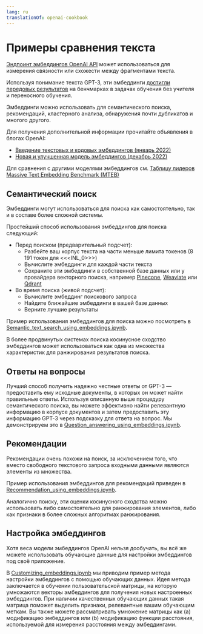 ```yaml
---
lang: ru
translationOf: openai-cookbook
---
```


# Примеры сравнения текста

[Эндпоинт эмбеддингов OpenAI API](https://beta.openai.com/docs/guides/embeddings) может использоваться для измерения связности или схожести между фрагментами текста.

Используя понимание текста GPT-3, эти эмбеддинги [достигли передовых результатов](https://arxiv.org/abs/2201.10005) на бенчмарках в задачах обучения без учителя и переносного обучения.

Эмбеддинги можно использовать для семантического поиска, рекомендаций, кластерного анализа, обнаружения почти дубликатов и многого другого.

Для получения дополнительной информации прочитайте объявления в блогах OpenAI:

- [Введение текстовых и кодовых эмбеддингов (январь 2022)](https://openai.com/blog/introducing-text-and-code-embeddings/)
- [Новая и улучшенная модель эмбеддингов (декабрь 2022)](https://openai.com/blog/new-and-improved-embedding-model/)

Для сравнения с другими моделями эмбеддингов см. [Таблицу лидеров Massive Text Embedding Benchmark (MTEB)](https://huggingface.co/spaces/mteb/leaderboard)

## Семантический поиск

Эмбеддинги могут использоваться для поиска как самостоятельно, так и в составе более сложной системы.

Простейший способ использования эмбеддингов для поиска следующий:

- Перед поиском (предварительный подсчет):
  - Разбейте ваш корпус текста на части меньше лимита токенов (8 191 токен для &lt;&lt;&lt;INL_0>>>)
  - Вычислите эмбеддинги для каждой части текста
  - Сохраните эти эмбеддинги в собственной базе данных или у провайдера векторного поиска, например [Pinecone](https://www.pinecone.io), [Weaviate](https://weaviate.io) или [Qdrant](https://qdrant.tech)
- Во время поиска (живой подсчет):
  - Вычислите эмбеддинг поискового запроса
  - Найдите ближайшие эмбеддинги в вашей базе данных
  - Верните лучшие результаты

Пример использования эмбеддингов для поиска можно посмотреть в [Semantic_text_search_using_embeddings.ipynb](https://github.com/openai/openai-cookbook/blob/main/examples/Semantic_text_search_using_embeddings.ipynb).

В более продвинутых системах поиска косинусное сходство эмбеддингов может использоваться как одна из множества характеристик для ранжирования результатов поиска.

## Ответы на вопросы

Лучший способ получить надежно честные ответы от GPT-3 — предоставить ему исходные документы, в которых он может найти правильные ответы. Используя описанную выше процедуру семантического поиска, вы можете эффективно найти релевантную информацию в корпусе документов и затем предоставить эту информацию GPT-3 через подсказку для ответа на вопрос. Мы демонстрируем это в [Question_answering_using_embeddings.ipynb](https://github.com/openai/openai-cookbook/blob/main/examples/Question_answering_using_embeddings.ipynb).

## Рекомендации

Рекомендации очень похожи на поиск, за исключением того, что вместо свободного текстового запроса входными данными являются элементы из множества.

Пример использования эмбеддингов для рекомендаций приведен в [Recommendation_using_embeddings.ipynb](https://github.com/openai/openai-cookbook/blob/main/examples/Recommendation_using_embeddings.ipynb).

Аналогично поиску, эти оценки косинусного сходства можно использовать либо самостоятельно для ранжирования элементов, либо как признаки в более сложных алгоритмах ранжирования.

## Настройка эмбеддингов

Хотя веса модели эмбеддингов OpenAI нельзя дообучать, вы всё же можете использовать обучающие данные для настройки эмбеддингов под своё приложение.

В [Customizing_embeddings.ipynb](https://github.com/openai/openai-cookbook/blob/main/examples/Customizing_embeddings.ipynb) мы приводим пример метода настройки эмбеддингов с помощью обучающих данных. Идея метода заключается в обучении пользовательской матрицы, на которую умножаются векторы эмбеддингов для получения новых настроенных эмбеддингов. При наличии качественных обучающих данных такая матрица поможет выделить признаки, релевантные вашим обучающим меткам. Вы также можете рассматривать умножение матрицы как (a) модификацию эмбеддингов или (b) модификацию функции расстояния, используемой для измерения расстояния между эмбеддингами.